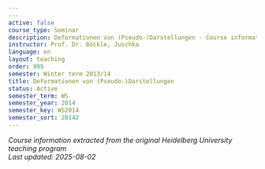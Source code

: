 ```yaml
---
---
active: false
course_type: Seminar
description: Deformationen von (Pseudo-)Darstellungen - Course information and materials.
instructor: Prof. Dr. Böckle, Juschka
language: en
layout: teaching
order: 999
semester: Winter term 2013/14
title: Deformationen von (Pseudo-)Darstellungen
status: Active
semester_term: WS
semester_year: 2014
semester_key: WS2014
semester_sort: 20142
---
```



*Course information extracted from the original Heidelberg University teaching program*  
*Last updated: 2025-08-02*